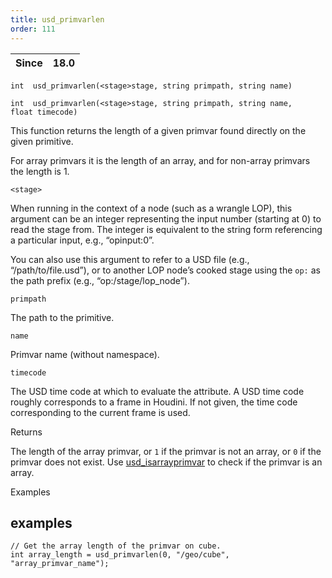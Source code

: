 ```yaml
---
title: usd_primvarlen
order: 111
---
```

| Since | 18.0 |
| --- | --- |

`int  usd_primvarlen(<stage>stage, string primpath, string name)`

`int  usd_primvarlen(<stage>stage, string primpath, string name, float timecode)`

This function returns the length of a given primvar found directly on the given primitive.

For array primvars it is the length of an array, and for non-array primvars the length is 1.

`<stage>`

When running in the context of a node (such as a wrangle LOP), this argument can be an integer representing the input number (starting at 0) to read the stage from. The integer is equivalent to the string form referencing a particular input, e.g., “opinput:0”.

You can also use this argument to refer to a USD file (e.g., “/path/to/file.usd”), or to another LOP node’s cooked stage using the `op:` as the path prefix (e.g., “op:/stage/lop_node”).

`primpath`

The path to the primitive.

`name`

Primvar name (without namespace).

`timecode`

The USD time code at which to evaluate the attribute. A USD time code roughly corresponds to a frame in Houdini. If not given, the time code corresponding to the current frame is used.

Returns

The length of the array primvar, or `1` if the primvar is not an array, or `0` if the primvar does not exist. Use [usd_isarrayprimvar](usd_isarrayprimvar.html "Checks if there is an array primvar directly on the USD primitive.") to check if the primvar is an array.

Examples

## examples

```vex
// Get the array length of the primvar on cube.
int array_length = usd_primvarlen(0, "/geo/cube", "array_primvar_name");

```
